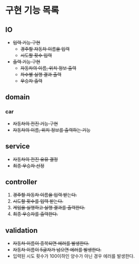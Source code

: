 # 구현 기능 목록
## IO
- ~~입력 기능 구현~~
  - ~~경주할 자동차 이름을 입력~~
  - ~~시도할 횟수 입력~~
- ~~출력 기능 구현~~
  - ~~자동차의 이름, 위치 정보 출력~~
  - ~~차수별 실행 결과 출력~~
  - ~~우승자 출력~~

## domain
### car
  - ~~자동차의 전진 기능 구현~~
  - ~~자동차의 이름, 위치 정보를 출력하는 기능~~

## service
- ~~자동차의 전진 유뮤 결정~~
- ~~최종 우승자 선정~~

## controller
1. ~~경주할 자동차 이름을 입력 받는다.~~
2. ~~시도할 횟수를 입력 받는다.~~
3. ~~게임을 실행하고 실행 결과를 출력한다.~~
4. ~~최종 우승자를 출력한다.~~

## validation
- ~~자동차 이름이 중복되면 에러를 발생한다.~~
- ~~자동차 이름이 5글자가 넘으면 에러를 발생한다.~~
- 입력된 시도 횟수가 100이하인 양수가 아닌 경우 에러를 발생한다.